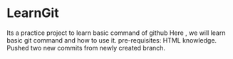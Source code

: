 # LearnGit
Its a practice project to learn basic command of github 
Here , we will learn  basic git command and how to use it.
pre-requisites: HTML knowledge.
Pushed two new commits from newly created branch.
